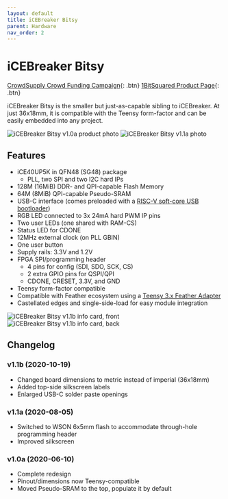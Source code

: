 ```yaml
---
layout: default
title: iCEBreaker Bitsy
parent: Hardware
nav_order: 2
---
```


# iCEBreaker Bitsy

[CrowdSupply Crowd Funding Campaign](//https://www.crowdsupply.com/1bitsquared/icebreaker-bitsy-fpga){: .btn}
[1BitSquared Product Page](//1bitsquared.com/collections/fpga/products/icebreaker-bitsy){: .btn}

iCEBreaker Bitsy is the smaller but just-as-capable sibling to iCEBreaker. At just 36x18mm, it is compatible with the Teensy form-factor and can be easily embedded into any project.

![iCEBreaker Bitsy v1.0a product photo](/assets/img/icebreaker-bitsy/bitsy-v1.0a.jpg)
![iCEBreaker Bitsy v1.1a photo](/assets/img/icebreaker-bitsy/bitsy-v1.1a.jpg)

## Features
 
* iCE40UP5K in QFN48 (SG48) package
  * PLL, two SPI and two I2C hard IPs
* 128M (16MiB) DDR- and QPI-capable Flash Memory
* 64M (8MiB) QPI-capable Pseudo-SRAM
* USB-C interface (comes preloaded with a [RISC-V soft-core USB bootloader](//github.com/no2fpga/no2bootloader))
* RGB LED connected to 3x 24mA hard PWM IP pins
* Two user LEDs (one shared with RAM-CS)
* Status LED for CDONE
* 12MHz external clock (on PLL GBIN)
* One user button
* Supply rails: 3.3V and 1.2V
* FPGA SPI/programming header
  * 4 pins for config (SDI, SDO, SCK, CS)
  * 2 extra GPIO pins for QSPI/QPI
  * CDONE, CRESET, 3.3V, and GND
* Teensy form-factor compatible
* Compatible with Feather ecosystem using a [Teensy 3.x Feather Adapter](//adafruit.com/product/3200)
* Castellated edges and single-side-load for easy module integration

![iCEBreaker Bitsy v1.1b info card, front](/assets/img/icebreaker-bitsy/bitsy-v1.1b_info-card_front.svg)
![iCEBreaker Bitsy v1.1b info card, back](/assets/img/icebreaker-bitsy/bitsy-v1.1b_info-card_back.svg)

## Changelog

### v1.1b (2020-10-19)

* Changed board dimensions to metric instead of imperial (36x18mm)
* Added top-side silkscreen labels
* Enlarged USB-C solder paste openings

### v1.1a (2020-08-05)

* Switched to WSON 6x5mm flash to accommodate through-hole programming header
* Improved silkscreen

### v1.0a (2020-06-10)

* Complete redesign
* Pinout/dimensions now Teensy-compatible
* Moved Pseudo-SRAM to the top, populate it by default
